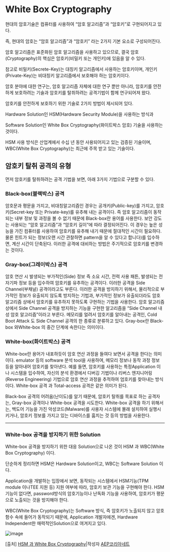 # White Box Cryptography

현대의 암호기술은 컴퓨터를 사용하여 “암호 알고리즘”과 “암호키”로 구현되어지고 있다.

즉, 현대의 암호는 “암호 알고리즘”과 “암호키” 라는  2가지 기본 요소로  구성되어진다. 

암호 알고리즘은 표준화된 암호 알고리즘을 사용하고 있으므로, 결국 암호(Cryptography)의 핵심은 암호키(비밀키 또는 개인키)에 있음을 알 수 있다.

참고로 비밀키(Secrete-Key)는 대칭키 알고리즘에서 사용하는 암호키이며, 개인키(Private-Key)는 비대칭키 알고리즘에서 보호해야 하는 암호키이다.

 

암호 분야에 대한 연구는, 암호 알고리즘 자체에 대한 연구 뿐만 아니라, 암호키를 안전하게 보호하려는 기술과 암호키를 탈취하려는 공격기법이 함께 연구되어져 왔다.

 

암호키를 안전하게 보호하기 위한 기술로 2가지 방법이 제시되어 있다. 

Hardware Solution인 HSM(Hardware Security Module)을 사용하는 방식과 

Software Solution인 White Box Cryptography(화이트박스 암호) 기술을 사용하는 것이다. 

HSM 사용 방식은 산업계에서 수십 년 동안 사용되어지고 있는 검증된 기술이며, WBC(White Box Cryptography)는 최근에 주목 받고 있는 기술이다.

 

 

## **암호키 탈취 공격의 유형**

먼저 암호키를 탈취하려는 공격 기법을 보면, 아래 3가지 기법으로 구분할 수 있다.

 

### Black-box(블랙박스) 공격

암호문과 평문을 가지고, 비대칭알고리즘인 경우는 공개키(Public-key)를 가지고, 암호키(Secret-key 또는 Private-key)를 유추해 내는 공격이다. 즉 암호 알고리즘이  동작되는 내부 정보 및 과정을 볼 수 없기 때문에 Black-box란 용어를 사용한다. 보안 강도는 사용되는 “암호 알고리즘”과 “암호키 길이”에 따라 결정되어진다. 이 경우는 높은 성능을 가진 컴퓨터를 사용하여 암호키를 유추해 내기 때문에 절대적인 시간이 필요하다. 물론 힌트가 되는 정보(오랜 시간 관찰하면 pattern을 알 수 있다고 합니다)를 입수하면, 계산 시간이 단축된다. 이러한 공격에 대비하는 방법은 주기적으로 암호키를 변경하는 것이다.

 

### Gray-box(그레이박스) 공격

암호 연산 시 발생되는 부가적인(Side) 정보 즉 소요 시간, 전력 사용 패튼, 발생되는 전자기파 정보 등을 입수하여 암호키를 유추하는 공격이다. 이러한 공격을 Side Channel(부채널) 공격이라고도 부른다. 이러한 공격을 방지하기 위해서, 물리적으로 부가적인 정보가 유출되지 않도록 방지하는 기법과, 부가적인 정보가 유출되더라도 암호 알고리즘 상에서 암호키를 유추하지 못하도록 구현하는 기법을 사용한다. 암호 알고리즘 상에서 Side Channel 공격을 방지하는 기능을 구현한 알고리즘을 “Side Channel 내성 암호 알고리즘”이라고 부른다. 메모리를 얼려서 암호키를 알아내는 공격인, Cold Boot Attack 도 Side Channel 공격의 한 종류로 분류하고 있다. Gray-box란 Black-box 와White-box 의 중간 단계에 속한다는 의미이다.

 

### White-box(화이트박스) 공격

White-box란 용어가 내포하듯이 암호 연산 과정을 들여다 보면서 공격을 한다는 의미이다. emulator 등의 software 분석 tool을 사용하여, 메모리 정보나 동작 과정 정보 등을 알아내어 암호키를 찾아낸다. 예를 들면, 암호키를 사용하는 특정Application 이나 시스템을 입수하여, 자신의 분석 환경에서 디버깅 기법이나 리버스 엔지니어링(Reverse Engineering) 기법으로 암호 연산 과정을 추적하여 엄호키를 찾아내는 방식이다. White-box 공격 과  Total-access 공격은 같은 의미가 된다.



Black-box 공격의 어려움(난이도)를 알기 때문에, 암호키 탈취를 목표로 하는 공격자는, Gray-box 공격이나 White-box 공격을 시도한다. White-box 공격을 하기 위해서는, 백도어 기능을 가진 악성코드(Malware)를 사용자 시스템에 몰래 설치하여 실행시키거나, 암호키 정보를 가지고 있는 디바이스를 훔치는 것 등의 방법을 사용한다.

 

---

 

### **White-box** **공격을 방지하기 위한 Solution**

White-box 공격을 방지하기 위한 대응 Solution으로 나온 것이 HSM 과 WBC(White Box Cryptography) 이다.

단순하게 정리하면 HSM은 Hardware Solution이고, WBC는 Software Solution 이다.

 

Application을 개발하는 입장에서 보면, 동작되는 시스템에서 HSM기능(TPM module 이나TEE 지원 등) 지원 여부에  따라, 암호키 보관 기능을 구현해야 한다. HSM 기능이 없다면, password방식의 암호기능이나 난독화 기능을 사용하여, 암호키가 평문으로 노출되는 것을 방지해야 한다.

 

WBC(White Box Cryptography)는 Software 방식, 즉 암호키가 노출되지 않고 암호 함수 속에 들어가 동작되기 때문에, Application 개발자에겐, Hardware Independent한 매력적인Solution으로 여겨지고 있다.



![image](https://user-images.githubusercontent.com/41619898/62831675-2417d480-bc5e-11e9-8f2c-fad3f23bbf04.png)





[출처] [HSM 과 White Box Cryptography](http://blog.naver.com/aepkoreanet/221492131920)|작성자 [AEP코리아네트](http://blog.naver.com/aepkoreanet)
